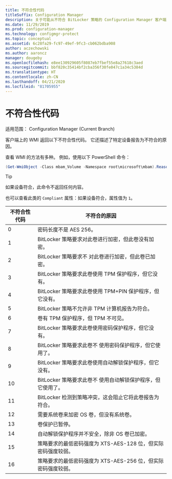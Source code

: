 ```yaml
---
title: 不符合性代码
titleSuffix: Configuration Manager
description: 关于可能从不符合 BitLocker 策略的 Configuration Manager 客户端返回的代码的技术参考
ms.date: 11/29/2019
ms.prod: configuration-manager
ms.technology: configmgr-protect
ms.topic: conceptual
ms.assetid: 6c28fa29-fc97-49ef-9fc3-cb062bdba908
author: aczechowski
ms.author: aaroncz
manager: dougeby
ms.openlocfilehash: e8ee130929605f8087eb7fbef55e8a27618c3aed
ms.sourcegitcommit: bbf820c35414bf2cba356f30fe047c1a34c5384d
ms.translationtype: HT
ms.contentlocale: zh-CN
ms.lasthandoff: 04/21/2020
ms.locfileid: "81705955"
---
```

# <a name="non-compliance-codes"></a>不符合性代码

适用范围：  Configuration Manager (Current Branch)

<!--3601034-->

客户端上的 WMI 返回以下不符合性代码。 它还描述了特定设备报告为不符合的原因。

查看 WMI 的方法有多种。 例如，使用以下 PowerShell 命令：

``` PowerShell
(Get-WmiObject -Class mbam_Volume -Namespace root\microsoft\mbam).ReasonsForNoncompliance
```

> [!TIP]
> 如果设备符合，此命令不返回任何内容。
>
> 也可以查看此类的 `Compliant` 属性：如果设备符合，属性值为 `1`。

|不符合性代码|不符合的原因|
|--- |--- |
|0|密码长度不是 AES 256。|
|1|BitLocker 策略要求对此卷进行加密，但此卷没有加密。|
|2|BitLocker 策略要求不  对此卷进行加密，但此卷已加密。|
|3|BitLocker 策略要求此卷使用 TPM 保护程序，但它没有。|
|4|BitLocker 策略要求此卷使用 TPM+PIN 保护程序，但它没有。|
|5|BitLocker 策略不允许非 TPM 计算机报告为符合。|
|6|卷有 TPM 保护程序，但 TPM 不可见。|
|7|BitLocker 策略要求此卷使用密码保护程序，但它没有。|
|8|BitLocker 策略要求此卷不  使用密码保护程序，但它使用了。|
|9|BitLocker 策略要求此卷使用自动解锁保护程序，但它没有。|
|10|BitLocker 策略要求此卷不  使用自动解锁保护程序，但它使用了。|
|11|BitLocker 检测到策略冲突，这会阻止它将此卷报告为符合。|
|12|需要系统卷来加密 OS 卷，但没有系统卷。|
|13|卷保护已暂停。|
|14|自动解锁保护程序并不安全，除非 OS 卷已加密。|
|15|策略要求的最低密码强度为 XTS-AES-128 位，但实际密码强度较弱。|
|16|策略要求的最低密码强度为 XTS-AES-256 位，但实际密码强度较弱。|
